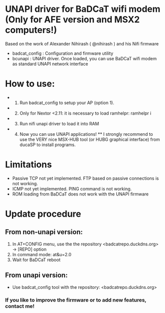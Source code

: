 # UNAPI driver for BaDCaT wifi modem (Only for AFE version and MSX2 computers!)
Based on the work of Alexander Nihirash ( @nihirash ) and his Nifi firmware

- badcat_config : Configuration and firmware utility
- bcunapi : UNAPI driver. Once loaded, you can use BaDCaT wifi modem as standard UNAPI network interface

# How to use:
- 1. Run badcat_config to setup your AP (option 1).
- 2. Only for Nextor <2.11: it is necessary to load ramhelpr: ramhelpr i
- 3. Run nifi unapi driver to load it into RAM
- 4. Now you can use UNAPI applications!
** I strongly recommend to use the VERY nice MSX-HUB tool (or HUBG graphical interface) from ducaSP to install programs.

# Limitations

- Passive TCP not yet implemented. FTP based on passive connections is not working.
- ICMP not yet implemented. PING command is not working.
- ROM loading from BaDCaT does not work with the UNAPI firmware


# Update procedure

## From non-unapi version: 

1. In AT+CONFIG menu, use the the repository <badcatrepo.duckdns.org>  -> [REPO] option
2. In command mode: at&u=2.0
3. Wait for BaDCaT reboot

## From unapi version:
- Use badcat_config tool with the repository: <badcatrepo.duckdns.org>


### If you like to improve the firmware or to add new features, contact me!


